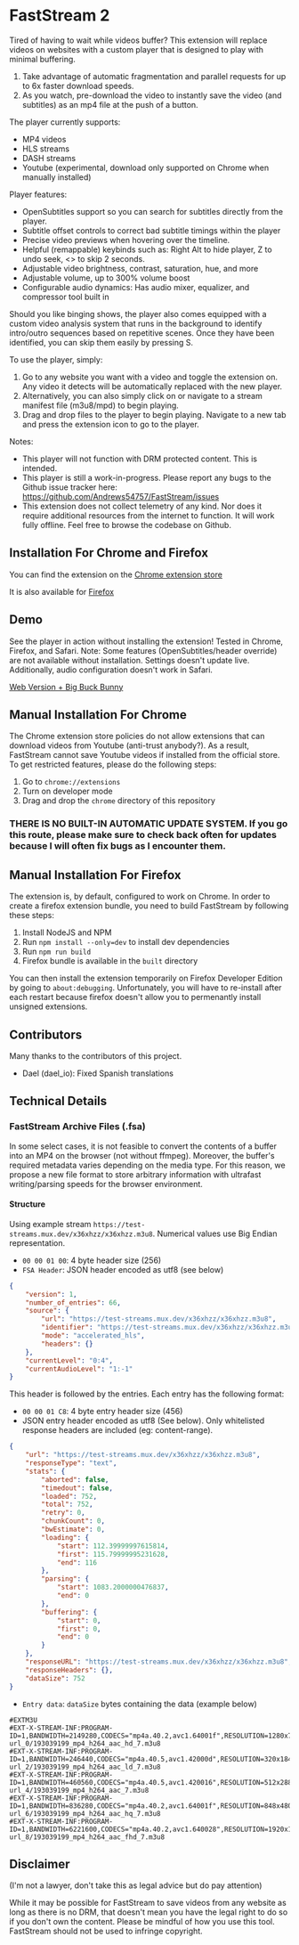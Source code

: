 # FastStream 2

Tired of having to wait while videos buffer? This extension will replace videos on websites with a custom player that is designed to play with minimal buffering.

1. Take advantage of automatic fragmentation and parallel requests for up to 6x faster download speeds.
2. As you watch, pre-download the video to instantly save the video (and subtitles) as an mp4 file at the push of a button.

The player currently supports:
- MP4 videos
- HLS streams
- DASH streams
- Youtube (experimental, download only supported on Chrome when manually installed)

Player features:
- OpenSubtitles support so you can search for subtitles directly from the player.
- Subtitle offset controls to correct bad subtitle timings within the player
- Precise video previews when hovering over the timeline.
- Helpful (remappable) keybinds such as: Right Alt to hide player, Z to undo seek, <> to skip 2 seconds.
- Adjustable video brightness, contrast, saturation, hue, and more
- Adjustable volume, up to 300% volume boost
- Configurable audio dynamics: Has audio mixer, equalizer, and compressor tool built in

Should you like binging shows, the player also comes equipped with a custom video analysis system that runs in the background to identify intro/outro sequences based on repetitive scenes. Once they have been identified, you can skip them easily by pressing S.

To use the player, simply:
1. Go to any website you want with a video and toggle the extension on. Any video it detects will be automatically replaced with the new player.
2. Alternatively, you can also simply click on or navigate to a stream manifest file (m3u8/mpd) to begin playing.
3. Drag and drop files to the player to begin playing. Navigate to a new tab and press the extension icon to go to the player.

Notes:
- This player will not function with DRM protected content. This is intended.
- This player is still a work-in-progress. Please report any bugs to the Github issue tracker here: https://github.com/Andrews54757/FastStream/issues
- This extension does not collect telemetry of any kind. Nor does it require additional resources from the internet to function. It will work fully offline. Feel free to browse the codebase on Github.

## Installation For Chrome and Firefox

You can find the extension on the [Chrome extension store](https://chrome.google.com/webstore/detail/faststream/kkeakohpadmbldjaiggikmnldlfkdfog)

It is also available for [Firefox](https://addons.mozilla.org/en-US/firefox/addon/faststream/)

## Demo

See the player in action without installing the extension! Tested in Chrome, Firefox, and Safari. Note: Some features (OpenSubtitles/header override) are not available without installation. Settings doesn't update live. Additionally, audio configuration doesn't work in Safari.

[Web Version + Big Buck Bunny](https://andrews54757.github.io/FastStream/built/web/player/player.html#https://test-streams.mux.dev/x36xhzz/x36xhzz.m3u8)

## Manual Installation For Chrome

The Chrome extension store policies do not allow extensions that can download videos from Youtube (anti-trust anybody?). As a result, FastStream cannot save Youtube videos if installed from the official store. To get restricted features, please do the following steps:

1. Go to `chrome://extensions`
2. Turn on developer mode
3. Drag and drop the `chrome` directory of this repository

### THERE IS NO BUILT-IN AUTOMATIC UPDATE SYSTEM. If you go this route, please make sure to check back often for updates because I will often fix bugs as I encounter them.

## Manual Installation For Firefox

The extension is, by default, configured to work on Chrome. In order to create a firefox extension bundle, you need to build FastStream by following these steps:

1. Install NodeJS and NPM
2. Run `npm install --only=dev` to install dev dependencies
3. Run `npm run build`
4. Firefox bundle is available in the `built` directory

You can then install the extension temporarily on Firefox Developer Edition by going to `about:debugging`. Unfortunately, you will have to re-install after each restart because firefox doesn't allow you to permenantly install unsigned extensions.

## Contributors

Many thanks to the contributors of this project.

- Dael (dael_io): Fixed Spanish translations


## Technical Details

### FastStream Archive Files (.fsa)

In some select cases, it is not feasible to convert the contents of a buffer into an MP4 on the browser (not without ffmpeg). Moreover, the buffer's required metadata varies depending on the media type. For this reason, we propose a new file format to store arbitrary information with ultrafast writing/parsing speeds for the browser environment.

#### Structure
Using example stream `https://test-streams.mux.dev/x36xhzz/x36xhzz.m3u8`. Numerical values use Big Endian representation.

- `00 00 01 00`:  4 byte header size (256)
- `FSA Header`: JSON header encoded as utf8 (see below)
```json
{
    "version": 1,
    "number_of_entries": 66,
    "source": {
        "url": "https://test-streams.mux.dev/x36xhzz/x36xhzz.m3u8",
        "identifier": "https://test-streams.mux.dev/x36xhzz/x36xhzz.m3u8",
        "mode": "accelerated_hls",
        "headers": {}
    },
    "currentLevel": "0:4",
    "currentAudioLevel": "1:-1"
}
```

This header is followed by the entries. Each entry has the following format:

- `00 00 01 C8`: 4 byte entry header size (456)
- JSON entry header encoded as utf8 (See below). Only whitelisted response headers are included (eg: content-range).
```json
{
    "url": "https://test-streams.mux.dev/x36xhzz/x36xhzz.m3u8",
    "responseType": "text",
    "stats": {
        "aborted": false,
        "timedout": false,
        "loaded": 752,
        "total": 752,
        "retry": 0,
        "chunkCount": 0,
        "bwEstimate": 0,
        "loading": {
            "start": 112.39999997615814,
            "first": 115.79999995231628,
            "end": 116
        },
        "parsing": {
            "start": 1083.2000000476837,
            "end": 0
        },
        "buffering": {
            "start": 0,
            "first": 0,
            "end": 0
        }
    },
    "responseURL": "https://test-streams.mux.dev/x36xhzz/x36xhzz.m3u8",
    "responseHeaders": {},
    "dataSize": 752
}
```
- `Entry data`: `dataSize` bytes containing the data (example below)
```m3u8
#EXTM3U
#EXT-X-STREAM-INF:PROGRAM-ID=1,BANDWIDTH=2149280,CODECS="mp4a.40.2,avc1.64001f",RESOLUTION=1280x720,NAME="720"
url_0/193039199_mp4_h264_aac_hd_7.m3u8
#EXT-X-STREAM-INF:PROGRAM-ID=1,BANDWIDTH=246440,CODECS="mp4a.40.5,avc1.42000d",RESOLUTION=320x184,NAME="240"
url_2/193039199_mp4_h264_aac_ld_7.m3u8
#EXT-X-STREAM-INF:PROGRAM-ID=1,BANDWIDTH=460560,CODECS="mp4a.40.5,avc1.420016",RESOLUTION=512x288,NAME="380"
url_4/193039199_mp4_h264_aac_7.m3u8
#EXT-X-STREAM-INF:PROGRAM-ID=1,BANDWIDTH=836280,CODECS="mp4a.40.2,avc1.64001f",RESOLUTION=848x480,NAME="480"
url_6/193039199_mp4_h264_aac_hq_7.m3u8
#EXT-X-STREAM-INF:PROGRAM-ID=1,BANDWIDTH=6221600,CODECS="mp4a.40.2,avc1.640028",RESOLUTION=1920x1080,NAME="1080"
url_8/193039199_mp4_h264_aac_fhd_7.m3u8
```
  
## Disclaimer

(I'm not a lawyer, don't take this as legal advice but do pay attention)

While it may be possible for FastStream to save videos from any website as long as there is no DRM, that doesn't mean you have the legal right to do so if you don't own the content. Please be mindful of how you use this tool. FastStream should not be used to infringe copyright.